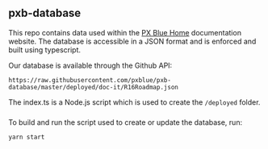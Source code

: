 ## pxb-database

This repo contains data used within the [PX Blue Home](https://pxblue.github.io) documentation website.
The database is accessible in a JSON format and is enforced and built using typescript.

Our database is available through the Github API:

```
https://raw.githubusercontent.com/pxblue/pxb-database/master/deployed/doc-it/R16Roadmap.json
```

The index.ts is a Node.js script which is used to create the `/deployed` folder.

###

To build and run the script used to create or update the database, run:

```
yarn start
```
